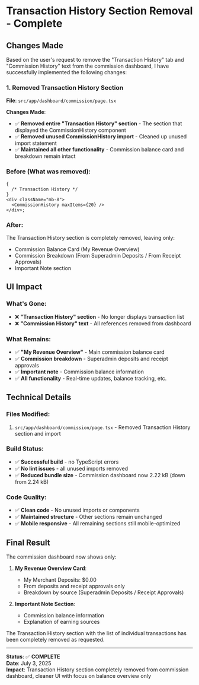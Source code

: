 # Transaction History Section Removal - Complete

## Changes Made

Based on the user's request to remove the "Transaction History" tab and "Commission History" text from the commission dashboard, I have successfully implemented the following changes:

### 1. Removed Transaction History Section

**File**: `src/app/dashboard/commission/page.tsx`

**Changes Made**:

- ✅ **Removed entire "Transaction History" section** - The section that displayed the CommissionHistory component
- ✅ **Removed unused CommissionHistory import** - Cleaned up unused import statement
- ✅ **Maintained all other functionality** - Commission balance card and breakdown remain intact

### Before (What was removed):

```tsx
{
  /* Transaction History */
}
<div className="mb-8">
  <CommissionHistory maxItems={20} />
</div>;
```

### After:

The Transaction History section is completely removed, leaving only:

- Commission Balance Card (My Revenue Overview)
- Commission Breakdown (From Superadmin Deposits / From Receipt Approvals)
- Important Note section

## UI Impact

### What's Gone:

- ❌ **"Transaction History" section** - No longer displays transaction list
- ❌ **"Commission History" text** - All references removed from dashboard

### What Remains:

- ✅ **"My Revenue Overview"** - Main commission balance card
- ✅ **Commission breakdown** - Superadmin deposits and receipt approvals
- ✅ **Important note** - Commission balance information
- ✅ **All functionality** - Real-time updates, balance tracking, etc.

## Technical Details

### Files Modified:

1. `src/app/dashboard/commission/page.tsx` - Removed Transaction History section and import

### Build Status:

- ✅ **Successful build** - no TypeScript errors
- ✅ **No lint issues** - all unused imports removed
- ✅ **Reduced bundle size** - Commission dashboard now 2.22 kB (down from 2.24 kB)

### Code Quality:

- ✅ **Clean code** - No unused imports or components
- ✅ **Maintained structure** - Other sections remain unchanged
- ✅ **Mobile responsive** - All remaining sections still mobile-optimized

## Final Result

The commission dashboard now shows only:

1. **My Revenue Overview Card**:

   - My Merchant Deposits: $0.00
   - From deposits and receipt approvals only
   - Breakdown by source (Superadmin Deposits / Receipt Approvals)

2. **Important Note Section**:
   - Commission balance information
   - Explanation of earning sources

The Transaction History section with the list of individual transactions has been completely removed as requested.

---

**Status**: ✅ **COMPLETE**  
**Date**: July 3, 2025  
**Impact**: Transaction History section completely removed from commission dashboard, cleaner UI with focus on balance overview only
